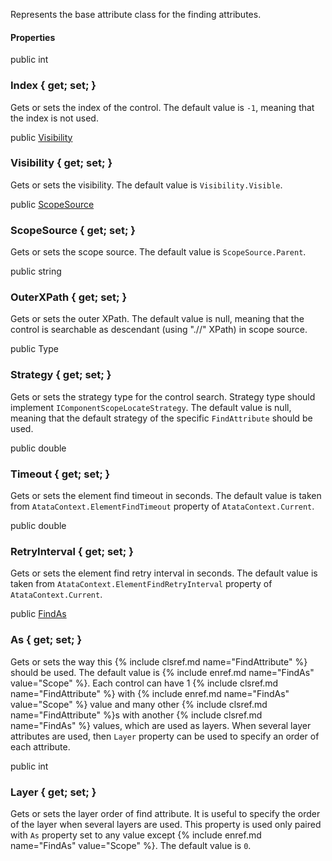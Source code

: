 Represents the base attribute class for the finding attributes.

#### Properties

<div class="member">
    <span class="head"><span class="keyword">public</span> <span class="keyword">int</span></span>
    <h3><span class="body">Index</span><span class="tail"> { <span class="keyword">get</span>; <span class="keyword">set</span>; }</span></h3>
</div>

Gets or sets the index of the control. The default value is `-1`, meaning that the index is not used.

<div class="member">
    <span class="head"><span class="keyword">public</span> <a href="#visibility" class="type">Visibility</a></span>
    <h3><span class="body">Visibility</span><span class="tail"> { <span class="keyword">get</span>; <span class="keyword">set</span>; }</span></h3>
</div>

Gets or sets the visibility. The default value is `Visibility.Visible`.

<div class="member">
    <span class="head"><span class="keyword">public</span> <a href="#scopesource" class="type">ScopeSource</a></span>
    <h3><span class="body">ScopeSource</span><span class="tail"> { <span class="keyword">get</span>; <span class="keyword">set</span>; }</span></h3>
</div>

Gets or sets the scope source. The default value is `ScopeSource.Parent`.

<div class="member">
    <span class="head"><span class="keyword">public</span> <span class="keyword">string</span></span>
    <h3><span class="body">OuterXPath</span><span class="tail"> { <span class="keyword">get</span>; <span class="keyword">set</span>; }</span></h3>
</div>

Gets or sets the outer XPath. The default value is null, meaning that the control is searchable as descendant (using ".//" XPath) in scope source.

<div class="member">
    <span class="head"><span class="keyword">public</span> <span class="type">Type</span></span>
    <h3><span class="body">Strategy</span><span class="tail"> { <span class="keyword">get</span>; <span class="keyword">set</span>; }</span></h3>
</div>

Gets or sets the strategy type for the control search. Strategy type should implement `IComponentScopeLocateStrategy`. The default value is null, meaning that the default strategy of the specific `FindAttribute` should be used.

<div class="member">
    <span class="head"><span class="keyword">public</span> <span class="keyword">double</span></span>
    <h3><span class="body">Timeout</span><span class="tail"> { <span class="keyword">get</span>; <span class="keyword">set</span>; }</span></h3>
</div>

Gets or sets the element find timeout in seconds.
The default value is taken from `AtataContext.ElementFindTimeout` property
of `AtataContext.Current`.

<div class="member">
    <span class="head"><span class="keyword">public</span> <span class="keyword">double</span></span>
    <h3><span class="body">RetryInterval</span><span class="tail"> { <span class="keyword">get</span>; <span class="keyword">set</span>; }</span></h3>
</div>

Gets or sets the element find retry interval in seconds.
The default value is taken from `AtataContext.ElementFindRetryInterval` property
of `AtataContext.Current`.

<div class="member">
    <span class="head"><span class="keyword">public</span> <a href="#findas" class="type">FindAs</a></span>
    <h3><span class="body">As</span><span class="tail"> { <span class="keyword">get</span>; <span class="keyword">set</span>; }</span></h3>
</div>

Gets or sets the way this {% include clsref.md name="FindAttribute" %} should be used.
The default value is {% include enref.md name="FindAs" value="Scope" %}.
Each control can have 1 {% include clsref.md name="FindAttribute" %} with {% include enref.md name="FindAs" value="Scope" %} value
and many other {% include clsref.md name="FindAttribute" %}s with another {% include clsref.md name="FindAs" %} values, which are used as layers.
When several layer attributes are used,
then `Layer` property can be used to specify an order of each attribute.

<div class="member">
    <span class="head"><span class="keyword">public</span> <span class="keyword">int</span></span>
    <h3><span class="body">Layer</span><span class="tail"> { <span class="keyword">get</span>; <span class="keyword">set</span>; }</span></h3>
</div>

Gets or sets the layer order of find attribute.
It is useful to specify the order of the layer when several layers are used.
This property is used only paired with `As` property set to any value except {% include enref.md name="FindAs" value="Scope" %}.
The default value is `0`.